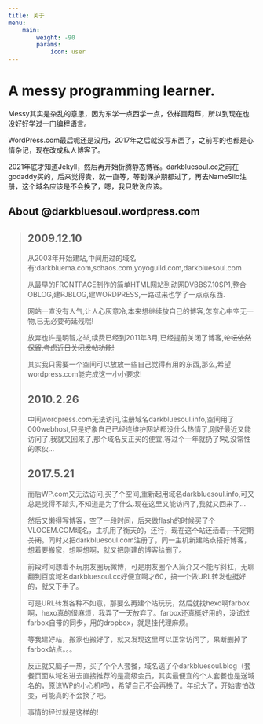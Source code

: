 ```yaml
---
title: 关于
menu:
    main: 
        weight: -90
        params:
            icon: user
---
```

# A messy programming learner.
Messy其实是杂乱的意思，因为东学一点西学一点，依样画葫芦，所以到现在也没好好学过一门编程语言。

WordPress.com最后呢还是没用，2017年之后就没写东西了，之前写的也都是心情杂记，现在改成私人博客了。

2021年底才知道Jekyll，然后再开始折腾静态博客。darkbluesoul.cc之前在godaddy买的，后来觉得贵，就一直等，等到保护期都过了，再去NameSilo注册，这个域名应该是不会换了，嗯，我只敢说应该。

## About @darkbluesoul.wordpress.com
>2009.12.10
>---
>从2003年开始建站,中间用过的域名有:darkbluema.com,schaos.com,yoyoguild.com,darkbluesoul.com
>
>从最早的FRONTPAGE制作的简单HTML网站到动网DVBBS7.10SP1,整合OBLOG,建PJBLOG,建WORDPRESS,一路过来也学了一点点东西.
>
>网站一直没有人气,让人心灰意冷,本来想继续放自己的博客,怎奈心中空无一物,已无必要苟延残喘!
>
>放弃也许是明智之举,续费已经到2011年3月,已经提前关闭了博客,~~论坛依然保留,考虑近日关闭发帖功能!~~
>
>其实我只需要一个空间可以放放一些自己觉得有用的东西,那么,希望wordpress.com能完成这一小小要求!
>
>2010.2.26
>---
>中间wordpress.com无法访问,注册域名darkbluesoul.info,空间用了000webhost,只是好象自己已经连维护网站都没什么热情了,刚好最近又能访问了,我就又回来了,那个域名反正买的便宜,等过个一年就扔了!唉,没常性的家伙…
>
>2017.5.21
>---
>而后WP.com又无法访问,买了个空间,重新起用域名darkbluesoul.info,可又总是觉得不踏实,不知道是为了什么.现在这里又能访问了,我就又回来了…
>
>然后又懒得写博客，空了一段时间，后来做flash的时候买了个VLOCEM.COM域名，主机用了衡天的，还行，~~现在这个站还活着，不定期关闭~~。同时又把darkbluesoul.com注册了，同一主机新建站点搭好博客，想着要搬家，想啊想啊，就又把刚建的博客给删了。
>
>前段时间想着不玩朋友圈玩微博，可是朋友圈个人简介又不能写斜杠，无聊翻到百度域名darkbluesoul.cc好便宜啊才60，搞一个做URL转发也挺好的，就又下手了。
>
>可是URL转发各种不如意，那要么再建个站玩玩，然后就找hexo啊farbox啊，hexo真的很麻烦，我弄了一天放弃了。farbox还真挺好用的，没试过farbox自带的同步，用的dropbox，就是挂代理麻烦。
>
>等我建好站，搬家也搬好了，就又发现这里可以正常访问了，果断删掉了farbox站点。。。
>
>反正就又脑子一热，买了个个人套餐，域名送了个darkbluesoul.blog（套餐页面从域名进去直接推荐的是高级会员，其实最便宜的个人套餐也是送域名的，原谅WP的小心机吧），希望自己不会再换了。年纪大了，开始害怕改变，可能真的不会换了吧。
>
>事情的经过就是这样的!